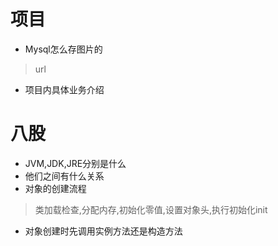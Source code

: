 # 项目
+ Mysql怎么存图片的
> url
+ 项目内具体业务介绍
# 八股
+ JVM,JDK,JRE分别是什么
+ 他们之间有什么关系
+ 对象的创建流程
> 类加载检查,分配内存,初始化零值,设置对象头,执行初始化init
+ 对象创建时先调用实例方法还是构造方法
